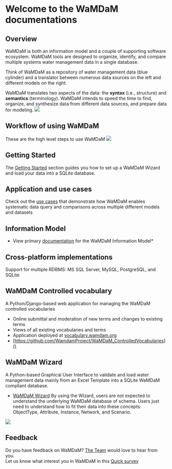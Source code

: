 # Welcome to the WaMDaM documentations

## Overview  
 WaMDaM is both an information model and a couple of supporting software ecosystem. WaMDaM tools are designed to organize, identify, and compare multiple systems water management data in a single database. 

Think of WaMDaM as a repository of water management data (blue cylinder) and a translator between numerous data sources on the left and different models on the right.   
  
WaMDaM translates two aspects of the data: the **syntax** (i.e., structure) and **semantics** (terminology). WaMDaM intends to speed the time to find, organize, and synthesize data from different data sources, and prepare data for modeling.
![](/images/Workflow.png)

## Workflow of using WaMDaM
These are the high level steps to use WaMDaM
![](/Getting_started/images/Use_WaMDaM.jpg)

## Getting Started

The [Getting Started](/Getting_started/Steps.md) section guides you how to set up a WaMDaM Wizard and load your data into a SQLite database. 


## Application and use cases  
Check out the [use cases](/UseCases/Application.md) that demonstrate how WaMDaM enables systematic data query and comparisons across multiple different models and datasets 


   
##  Information Model  
* View primary [documentation](https://github.com/WamdamProject/WaMDaM_Information_Model) for the WaMDaM Information Model* 


## Cross-platform implementations
 Support for multiple RDBMS: MS SQL Server, MySQL, PostgreSQL, and SQLite


## WaMDaM Controlled vocabulary  
A Python/Django-based web application for managing the WaMDaM controlled vocabularies
* Online submittal and moderation of new terms and changes to existing terms
* Views of all existing vocabularies and terms
* Application deployed at [vocabulary.wamdam.org](http://vocabulary.wamdam.org)
* [https://github.com/WamdamProject/WaMDaM_ControlledVocabularies]()


## WaMDaM Wizard  
A Python-based Graphical User Interface to validate and load water management data mainly from an Excel Template into a SQLite WaMDaM compliant database.  
* [WaMDaM Wizard](https://github.com/WamdamProject/WaMDaM_Wizard) 
By using the Wizard, users are not expected to understand the underlying WaMDaM database of schema. Users just need to understand how to fit their data into these concepts: ObjectType, Attribute, Instance, Network, and Scenario. 

![](images/Use_WaMDaM.jpg)



## Feedback   
Do you have feedback on WaMDaM? [The Team](/Team) would love to hear from you.  
Let us know what interest you in WaMDaM in this [Quick survey](https://goo.gl/forms/SQROuovc2Cs4bmZB3)
